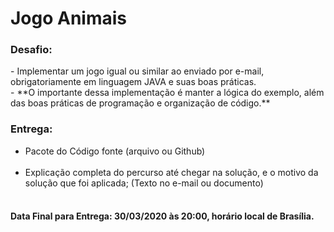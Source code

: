 <h1>Jogo Animais</h1>

<h3>Desafio:</h3>
- Implementar um jogo igual ou similar ao enviado por e-mail, obrigatoriamente em linguagem JAVA e suas boas práticas.</br>
- **O importante dessa implementação é manter a lógica do exemplo, além das boas práticas de programação e organização de código.**

<h3>Entrega:</h3>
<ul>
 <li> Pacote do Código fonte (arquivo ou Github)</li></br>
 <li> Explicação completa do percurso até chegar na solução, e o motivo da solução que foi aplicada; (Texto no e-mail ou documento)</li></br> 
</ul>
<h4>Data Final para Entrega: 30/03/2020 às 20:00, horário local de Brasília.</4>
